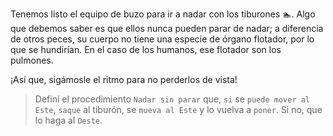 <gs-attire attire-url="https://raw.githubusercontent.com/MumukiProject/mumuki-guia-gobstones-funciones-kids/master/assets/attires/config_1551902332080.json"></gs-attire>

<gs-toolbox toolbox-url="https://raw.githubusercontent.com/MumukiProject/mumuki-guia-gobstones-funciones-kids/master/assets/toolbox_1551905923507.xml"></gs-toolbox>

Tenemos listo el equipo de buzo para ir a nadar con los tiburones :swimmer:. Algo que debemos saber es que ellos nunca pueden parar de nadar; a diferencia de otros peces, su cuerpo no tiene una especie de órgano flotador, por lo que se hundirían. En el caso de los humanos, ese flotador son los pulmones. 

¡Así que, sigámosle el ritmo para no perderlos de vista!

> Definí el procedimiento `Nadar sin parar` que, `si` se `puede mover al Este`, `saque` al tiburón, se `mueva al Este` y lo vuelva a `poner`. Si no, que lo haga al `Oeste`.
